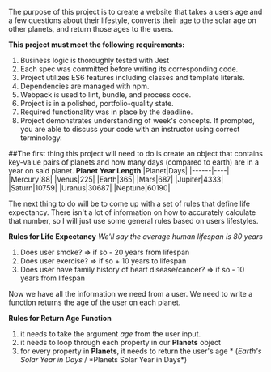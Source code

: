 The purpose of this project is to create a website that takes a users age and a few questions about their lifestyle, converts their age to the solar age on other planets, and return those ages to the users.

**This project must meet the following requirements:**

1. Business logic is thoroughly tested with Jest
2. Each spec was committed before writing its corresponding code.
3. Project utilizes ES6 features including classes and template literals.
4. Dependencies are managed with npm.
5. Webpack is used to lint, bundle, and process code.
6. Project is in a polished, portfolio-quality state.
7. Required functionality was in place by the deadline.
8. Project demonstrates understanding of week's concepts. If prompted, you are able to discuss your code with an instructor using correct terminology.

##The first thing this project will need to do is create an object that contains key-value pairs of planets and how many days (compared to earth) are in a year on said planet.
**Planet Year Length**
|Planet|Days|
|------|----|
|Mercury|88|
|Venus|225|
|Earth|365|
|Mars|687|
|Jupiter|4333|
|Saturn|10759|
|Uranus|30687|
|Neptune|60190|

The next thing to do will be to come up with a set of rules that define life expectancy. There isn't a lot of information on how to accurately calculate that number, so I will just use some general rules based on users lifestyles.

**Rules for Life Expectancy**
_We'll say the average human lifespan is 80 years_

1. Does user smoke? => if so - 20 years from lifespan
2. Does user exercise? => if so + 10 years to lifespan
3. Does user have family history of heart disease/cancer? => if so - 10 years from lifespan

Now we have all the information we need from a user. We need to write a function returns the age of the user on each planet.

**Rules for Return Age Function**

1. it needs to take the argument _age_ from the user input.
2. it needs to loop through each property in our **Planets** object
3. for every property in **Planets**, it needs to return the user's age * (*Earth's Solar Year in Days* / *Planets Solar Year in Days\*)
